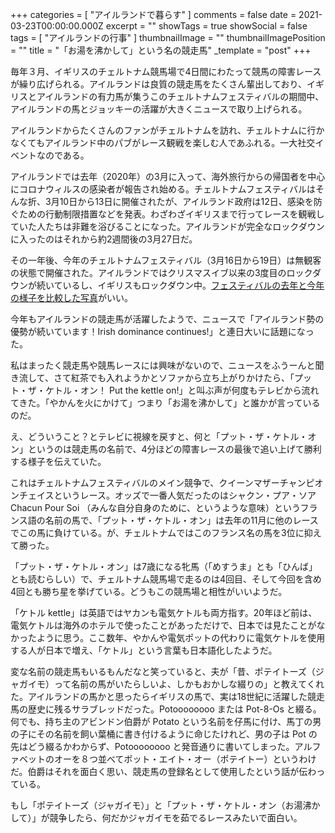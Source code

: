 +++
categories = [ "アイルランドで暮らす" ]
comments = false
date = 2021-03-23T00:00:00.000Z
excerpt = ""
showTags = true
showSocial = false
tags = [ "アイルランドの行事" ]
thumbnailImage = ""
thumbnailImagePosition = ""
title = "「お湯を沸かして」という名の競走馬"
_template = "post"
+++

毎年３月、イギリスのチェルトナム競馬場で4日間にわたって競馬の障害レースが繰り広げられる。アイルランドは良質の競走馬をたくさん輩出しており、イギリスとアイルランドの有力馬が集うこのチェルトナムフェスティバルの期間中、アイルランドの馬とジョッキーの活躍が大きくニュースで取り上げられる。

<!--more-->

アイルランドからたくさんのファンがチェルトナムを訪れ、チェルトナムに行かなくてもアイルランド中のパブがレース観戦を楽しむ人であふれる。一大社交イベントなのである。

アイルランドでは去年（2020年）の3月に入って、海外旅行からの帰国者を中心にコロナウィルスの感染者が報告され始める。チェルトナムフェスティバルはそんな折、3月10日から13日に開催されたが、アイルランド政府は12日、感染を防ぐための行動制限措置などを発表。わざわざイギリスまで行ってレースを観戦していた人たちは非難を浴びることになった。アイルランドが完全なロックダウンに入ったのはそれから約2週間後の3月27日だ。

その一年後、今年のチェルトナムフェスティバル（3月16日から19日）は無観客の状態で開催された。アイルランドではクリスマスイブ以来の3度目のロックダウンが続いているし、イギリスもロックダウン中。[フェスティバルの去年と今年の様子を比較した写真](https://www.theguardian.com/sport/2021/mar/19/the-festival-in-lockdown-cheltenham-2021-a-photo-essay "The Guardian")がいい。

今年もアイルランドの競走馬が活躍したようで、ニュースで「アイルランド勢の優勢が続いています！Irish dominance continues!」と連日大いに話題になった。

私はまったく競走馬や競馬レースには興味がないので、ニュースをふうーんと聞き流して、さて紅茶でも入れようかとソファから立ち上がりかけたら、「プット・ザ・ケトル・オン！ Put the kettle on!」と叫ぶ声が何度もテレビから流れてきた。「やかんを火にかけて」つまり「お湯を沸かして」と誰かが言っているのだ。

え、どういうこと？とテレビに視線を戻すと、何と「プット・ザ・ケトル・オン」というのは競走馬の名前で、4分ほどの障害レースの最後で追い上げて勝利する様子を伝えていた。

これはチェルトナムフェスティバルのメイン競争で、クイーンマザーチャンピオンチェイスというレース。オッズで一番人気だったのはシャクン・プア・ソア Chacun Pour Soi （みんな自分自身のために、というような意味）というフランス語の名前の馬で、「プット・ザ・ケトル・オン」は去年の11月に他のレースでこの馬に負けている。が、チェルトナムではこのフランス名の馬を3位に抑えて勝った。

「プット・ザ・ケトル・オン」は7歳になる牝馬（「めすうま」とも「ひんば」とも読むらしい）で、チェルトナム競馬場で走るのは4回目、そして今回を含め4回とも勝ち星を挙げている。どうもこの競馬場と相性がいいようだ。

「ケトル kettle」は英語ではヤカンも電気ケトルも両方指す。20年ほど前は、電気ケトルは海外のホテルで使ったことがあっただけで、日本では見たことがなかったように思う。ここ数年、やかんや電気ポットの代わりに電気ケトルを使用する人が日本で増え、「ケトル」という言葉も日本語化したようだ。

変な名前の競走馬もいるもんだなと笑っていると、夫が「昔、ポテイトーズ（ジャガイモ）って名前の馬がいたらしいよ、しかもおかしな綴りの」と教えてくれた。アイルランドの馬かと思ったらイギリスの馬で、実は18世紀に活躍した競走馬の歴史に残るサラブレッドだった。Potoooooooo または Pot-8-Os と綴る。何でも、持ち主のアビンドン伯爵が Potato という名前を仔馬に付け、馬丁の男の子にその名前を飼い葉桶に書き付けるように命じたけれど、男の子は Pot の先はどう綴るかわからず、Potoooooooo と発音通りに書いてしまった。アルファベットのオーを８つ並べてポット・エイト・オー（ポテイトー）というわけだ。伯爵はそれを面白く思い、競走馬の登録名として使用したという話が伝わっている。

もし「ポテイトーズ（ジャガイモ）」と「プット・ザ・ケトル・オン（お湯沸かして）」が競争したら、何だかジャガイモを茹でるレースみたいで面白い。
